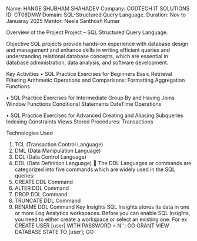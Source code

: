 Name: HANGE SHUBHAM SHAHADEV
Company: CODTECH IT SOLUTIONS
ID: CT08DMW
Domain: SQL-Structured Query Language. 
Duration: Nov to Januaray 2025
Mentor: Neela Santhosh Kumar


Overview of the Project	
Project – SQL Structured Query Language.

Objective
SQL projects provide hands-on experience with database design and management and enhance skills in writing efficient queries and understanding relational database concepts, which are essential in database administration, data analysis, and software development.

Key Activities 
•	SQL Practice Exercises for Beginners Basic Retrieval Filtering Arithmetic Operations and Comparisons: Formatting Aggregation Functions

•	SQL Practice Exercises for Intermediate Group By and Having Joins Window Functions Conditional Statements DateTime Operations

•	SQL Practice Exercises for Advanced Creating and Aliasing Subqueries Indexing Constraints Views Stored Procedures: Transactions

Technologies Used

1.	TCL (Transaction Control Language)
2.	DML (Data Manipulation Language)
3.	DCL (Data Control Language)
4.	DDL (Data Definition Language)
	The DDL Languages or commands are categorized into five commands which are widely used in the SQL queries:
1.	CREATE DDL Command
2.	ALTER DDL Command
3.	DROP DDL Command
4.	TRUNCATE DDL Command
5.	RENAME DDL Command
Key Insights
SQL Insights stores its data in one or more Log Analytics workspaces. Before you can enable SQL Insights, you need to either create a workspace or select an existing one.
For  ex CREATE USER [user] WITH PASSWORD = N'<password>'; 
GO 
GRANT VIEW DATABASE STATE TO [user]; 
GO



